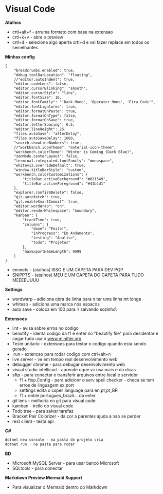 # Visual Code
**Atalhos**  
* crtl+alt+f - arruma formato com base na extensao
* crtl+k+v - abre o preview
* crtl+d - seleciona algo aperta crtl+d e vai fazer replace em todos os semelhantes   

**Minhas config**  
``` txt
{
    "breadcrumbs.enabled": true,
    "debug.toolBarLocation": "floating",
    //"editor.autoIndent": true,
    "editor.codeLens": false,
    "editor.cursorBlinking": "smooth",
    "editor.cursorStyle": "line",
    "editor.fontSize": 16,
    "editor.fontFamily": "'Dank Mono', 'Operator Mono', 'Fira Code'",
    "editor.fontLigatures": true,
    "editor.formatOnPaste": true,
    "editor.formatOnType": false,
    "editor.formatOnSave": true,
    "editor.letterSpacing": 0.5,
    "editor.lineHeight": 25,
    "files.autoSave": "afterDelay",
    "files.autoSaveDelay": 1000,
    "search.showLineNumbers": true,
    //"workbench.iconTheme": "material-icon-theme",
    "workbench.colorTheme": "Winter is Coming (Dark Blue)",
    "zenMode.centerLayout": false,
    "terminal.integrated.fontFamily": "monospace",
    "whiteviz.overrideDefault": true,
    "window.titleBarStyle": "custom",
    "workbench.colorCustomizations": {
        "titleBar.activeBackground": "#021549",
        "titleBar.activeForeground": "#41b4d1"
    },
    "explorer.confirmDelete": false,
    "git.autofetch": true,
    "git.enableSmartCommit": true,
    "editor.wordWrap": "on",
    "editor.renderWhitespace": "boundary",
    "kanban": {
        "trackTime": true,
        "columns": {
            "done": "Feito!",
            "inProgress": "Em Andamento",
            "testing": "Analise",
            "todo": "Projetos"
        },
        "maxExportNameLength": 9999
    }
}
```
* emmets - (atalhos) ISSO E UM CAPETA PARA DEV PQP
* SNIPPTS - (atalhos) MEU E UM CAPETA DO CAPETA PARA TUDO MEEEEUUUU

**Settings**  
* wordwarp -  adiciona qbra de linha para n ter uma linha mt longa
* whitesp - adiciona uma marca nos espacos 
* auto save - coloca em 100 para ir salvando sozinho\

**Extensoes**  
* lint - avisa sobre erros no codigo
* beautify - identa codigo da f1 e enter no "beautify file"
    para desidentar e cagar tudo usa o www.minifier.org
* Teste unitario - extensoes para testar o codigo quando esta sendo gerado
* .run - extencao para rodar codigo com ctrl+alt+n
* live server - ve em tempo real desenvolvimento web
* debugger chrome - para debugar desenvolvimento web
* visual studio intellicod - aprende oque vc usa mais e da dicas
* sftp - para conectar e transferir arquivos entre local e servidor
    * f1 + ftsp.Config - para adicionr o serv
spell checker - checa se tem erros de linguagem ex:port
    * settings edita o cspell.language para en,pt,pt_BR
    * f1 + enble portugues_brazil... da enter
* git lens - melhoria no git para visual code
* kamban - trello do visual code
* Todo tree - para salvar tarefaz 
* Bracket Pair Colorizer - da cor a parentes ajuda a nao se perder
* rest client - testa api

**C#**  
``` bash
dotnet new console - na pasta do projeto cria 
dotnet run - na pasta para rodar
```

**BD**
* Microsoft MySQL Server - para usar banco Microsoft
* SQLtools - para conectar 

**Markdown Preview Mermaid Support**
- Para visualizar o Mermaid dentro do Markdown
